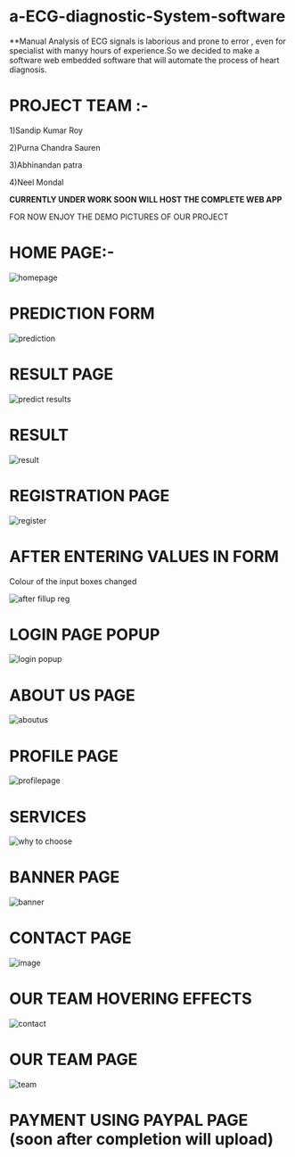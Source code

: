 # a-ECG-diagnostic-System-software
**Manual Analysis of ECG signals is laborious and prone to error , even for specialist with manyy hours of experience.So we decided to make a software web embedded software 
that will automate the process of heart diagnosis.

# PROJECT TEAM :-
1)Sandip Kumar Roy 

2)Purna Chandra Sauren

3)Abhinandan patra

4)Neel Mondal

**CURRENTLY UNDER WORK SOON WILL HOST THE COMPLETE WEB APP**

FOR NOW ENJOY THE DEMO PICTURES OF OUR PROJECT

# HOME PAGE:-

![homepage](https://user-images.githubusercontent.com/101457128/208501984-d5d7d41b-614a-40b9-81b0-2c1be4f5be64.png)

# PREDICTION FORM

![prediction](https://user-images.githubusercontent.com/101457128/208502409-193c0c19-7df8-4c8a-8130-e7510ea5df9f.png)

# RESULT PAGE

![predict results](https://user-images.githubusercontent.com/101457128/208502532-0fdfca32-9ab7-4723-aedf-b66a2efe2030.png)

# RESULT

![result](https://user-images.githubusercontent.com/101457128/208503420-8dc997b7-699c-4f70-ac73-3ad1f429ae71.png)

# REGISTRATION PAGE

![register](https://user-images.githubusercontent.com/101457128/208503492-ba7d193d-6510-4340-8797-bef36035d52d.png)

# AFTER ENTERING VALUES IN FORM 
Colour of the input boxes changed

![after fillup reg](https://user-images.githubusercontent.com/101457128/208503584-f7d242a0-e61b-41c4-8d01-fccc3dae1772.png)

# LOGIN PAGE POPUP

![login popup](https://user-images.githubusercontent.com/101457128/208503733-5bff0a36-d726-422e-b55d-88311f285379.png)


# ABOUT US PAGE

![aboutus](https://user-images.githubusercontent.com/101457128/208503823-bc37ac37-352a-48a2-a296-a7d2587c776b.png)


# PROFILE PAGE

![profilepage](https://user-images.githubusercontent.com/101457128/208503948-6690f998-de84-4fa3-a13a-f75ec9f5a3ec.png)


# SERVICES

![why to choose](https://user-images.githubusercontent.com/101457128/208504007-4c6812df-9ce0-4698-8372-c100305ed7e8.png)


# BANNER PAGE

![banner](https://user-images.githubusercontent.com/101457128/208504081-b0f70654-0787-4454-b501-d0cf97000935.png)


# CONTACT PAGE

![image](https://user-images.githubusercontent.com/101457128/208505044-873ca605-4e42-4179-8945-2b1f877ad5a3.png)


# OUR TEAM HOVERING EFFECTS

![contact](https://user-images.githubusercontent.com/101457128/208504160-7feded1b-230c-4299-9eaf-44364168a049.png)


# OUR TEAM PAGE

![team](https://user-images.githubusercontent.com/101457128/208504192-dca32db3-50ba-4f7e-93cc-fbc48499b3d4.png)


# PAYMENT USING PAYPAL PAGE (soon after completion will upload)
